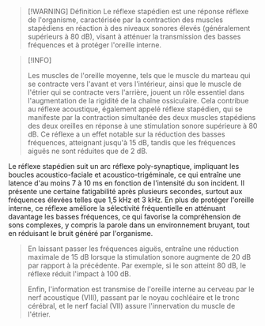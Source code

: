 
>[!WARNING] Définition
>Le réflexe stapédien est une réponse réflexe de l'organisme, caractérisée par la contraction des muscles stapédiens en réaction à des niveaux sonores élevés (généralement supérieurs à 80 dB), visant à atténuer la transmission des basses fréquences et à protéger l'oreille interne.


>[!INFO]
>
>Les muscles de l'oreille moyenne, tels que le muscle du marteau qui se contracte vers l'avant et vers l'intérieur, ainsi que le muscle de l'étrier qui se contracte vers l'arrière, jouent un rôle essentiel dans l'augmentation de la rigidité de la chaîne ossiculaire. Cela contribue au réflexe acoustique, également appelé réflexe stapédien, qui se manifeste par la contraction simultanée des deux muscles stapédiens des deux oreilles en réponse à une stimulation sonore supérieure à 80 dB. Ce réflexe a un effet notable sur la réduction des basses fréquences, atteignant jusqu'à 15 dB, tandis que les fréquences aiguës ne sont réduites que de 2 dB.
>
Le réflexe stapédien suit un arc réflexe poly-synaptique, impliquant les boucles acoustico-faciale et acoustico-trigéminale, ce qui entraîne une latence d'au moins 7 à 10 ms en fonction de l'intensité du son incident. Il présente une certaine fatigabilité après plusieurs secondes, surtout aux fréquences élevées telles que 1,5 kHz et 3 kHz. En plus de protéger l'oreille interne, ce réflexe améliore la sélectivité fréquentielle en atténuant davantage les basses fréquences, ce qui favorise la compréhension de sons complexes, y compris la parole dans un environnement bruyant, tout en réduisant le bruit généré par l'organisme. 
>
>En laissant passer les fréquences aiguës, entraîne une réduction maximale de 15 dB lorsque la stimulation sonore augmente de 20 dB par rapport à la précédente. Par exemple, si le son atteint 80 dB, le réflexe réduit l'impact à 100 dB. 
>
>Enfin, l'information est transmise de l'oreille interne au cerveau par le nerf acoustique (VIII), passant par le noyau cochléaire et le tronc cérébral, et le nerf facial (VII) assure l'innervation du muscle de l'étrier.

